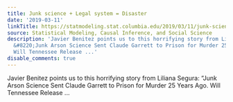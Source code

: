 ```yaml
---
title: Junk science + Legal system = Disaster
date: '2019-03-11'
linkTitle: https://statmodeling.stat.columbia.edu/2019/03/11/junk-science-legal-system-disaster/
source: Statistical Modeling, Causal Inference, and Social Science
description: 'Javier Benitez points us to this horrifying story from Liliana Segura:
  &#8220;Junk Arson Science Sent Claude Garrett to Prison for Murder 25 Years Ago.
  Will Tennessee Release ...'
disable_comments: true
---
```

Javier Benitez points us to this horrifying story from Liliana Segura: &#8220;Junk Arson Science Sent Claude Garrett to Prison for Murder 25 Years Ago. Will Tennessee Release ...